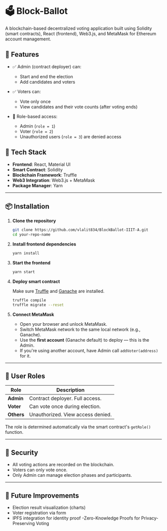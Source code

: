 # 🗳️ Block-Ballot

A blockchain-based decentralized voting application built using Solidity (smart contracts), React (frontend), Web3.js, and MetaMask for Ethereum account management.

## 🚀 Features

- ✅ Admin (contract deployer) can:

  - Start and end the election
  - Add candidates and voters

- ✅ Voters can:

  - Vote only once
  - View candidates and their vote counts (after voting ends)

- 🔐 Role-based access:

  - Admin (`role = 1`)
  - Voter (`role = 2`)
  - Unauthorized users (`role = 3`) are denied access

## 💠 Tech Stack

- **Frontend**: React, Material UI
- **Smart Contract**: Solidity
- **Blockchain Framework**: Truffle
- **Web3 Integration**: Web3.js + MetaMask
- **Package Manager**: Yarn

---

## 📦 Installation

1. **Clone the repository**

   ```bash
   git clone https://github.com/vlalit834/BlockBallot-IIIT-A.git
   cd your-repo-name
   ```

2. **Install frontend dependencies**

   ```bash
   yarn install
   ```

3. **Start the frontend**

   ```bash
   yarn start
   ```

4. **Deploy smart contract**

   Make sure [Truffle](https://trufflesuite.com/docs/truffle/quickstart/) and [Ganache](https://trufflesuite.com/ganache/) are installed.

   ```bash
   truffle compile
   truffle migrate --reset
   ```

5. **Connect MetaMask**

   - Open your browser and unlock MetaMask.
   - Switch MetaMask network to the same local network (e.g., Ganache).
   - Use the **first account** (Ganache default) to deploy — this is the Admin.
   - If you're using another account, have Admin call `addVoter(address)` for it.

---

## 👤 User Roles

| Role       | Description                       |
| ---------- | --------------------------------- |
| **Admin**  | Contract deployer. Full access.   |
| **Voter**  | Can vote once during election.    |
| **Others** | Unauthorized. View access denied. |

The role is determined automatically via the smart contract's `getRole()` function.

---

## 🔐 Security

- All voting actions are recorded on the blockchain.
- Voters can only vote once.
- Only Admin can manage election phases and participants.

---

## 🧠 Future Improvements

- Election result visualization (charts)
- Voter registration via form
- IPFS integration for identity proof
-Zero-Knowledge Proofs for Privacy-Preserving Voting

